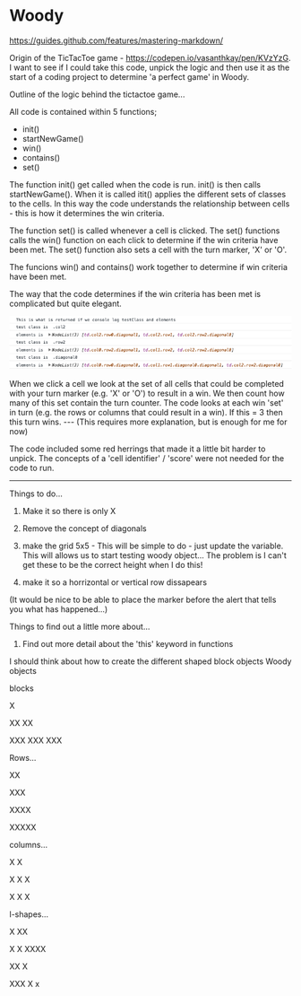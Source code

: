 # Woody

https://guides.github.com/features/mastering-markdown/

Origin of the TicTacToe game - https://codepen.io/vasanthkay/pen/KVzYzG. I want to see if I could take this code, unpick the logic and then use it as the start of a coding project to determine 'a perfect game' in Woody. 

Outline of the logic behind the tictactoe game... 

All code is contained within 5 functions;
- init()
- startNewGame()
- win()
- contains()
- set()

The function init() get called when the code is run. init() is then calls startNewGame(). When it is called itit() applies the different sets of classes to the cells. In this way the code understands the relationship between cells - this is how it determines the win criteria. 

The function set() is called whenever a cell is clicked. The set() functions calls the win() function on each click to determine if the win criteria have been met. The set() function also sets a cell with the turn marker, 'X' or 'O'.  

The funcions win() and contains() work together to determine if win criteria have been met. 

The way that the code determines if the win criteria has been met is complicated but quite elegant.  

![console log output](./images/console-log-testClass-and-elements.png)

When we click a cell we look at the set of all cells that could be completed with your turn marker (e.g. 'X' or 'O') to result in a win. We then count how many of this set contain the turn counter. The code looks at each win 'set' in turn (e.g. the rows or columns that could result in a win). If this = 3 then this turn wins. --- (This requires more explanation, but is enough for me for now)

The code included some red herrings that made it a little bit harder to unpick. The concepts of a 'cell identifier' / 'score' were not needed for the code to run. 


**************************************************************************************************************


Things to do... 
1. Make it so there is only X


2. Remove the concept of diagonals 
3. make the grid 5x5 - This will be simple to do - just update the variable. This will allows us to start testing woody object...
    The problem is I can't get these to be the correct height when I do this! 
4. make it so a horrizontal or vertical row dissapears 

(It would be nice to be able to place the marker before the alert that tells you what has happened...)

Things to find out a little more about... 
1. Find out more detail about the 'this' keyword in functions


I should think about how to create the different shaped block objects 
Woody objects 

blocks

X

XX
XX

XXX
XXX
XXX

Rows... 

XX

XXX

XXXX

XXXXX

columns...

X
X

X
X
X

X
X
X

l-shapes... 

X
XX

X
X
XXXX

XX
 X

XXX
  X
  x

